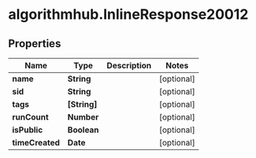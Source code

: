 # algorithmhub.InlineResponse20012

## Properties
Name | Type | Description | Notes
------------ | ------------- | ------------- | -------------
**name** | **String** |  | [optional] 
**sid** | **String** |  | [optional] 
**tags** | **[String]** |  | [optional] 
**runCount** | **Number** |  | [optional] 
**isPublic** | **Boolean** |  | [optional] 
**timeCreated** | **Date** |  | [optional] 


